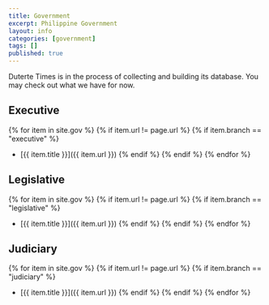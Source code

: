 ```yaml
---
title: Government
excerpt: Philippine Government
layout: info
categories: [government]
tags: []
published: true
---
```


Duterte Times is in the process of collecting and building its database.
You may check out what we have for now.

## Executive

{% for item in site.gov %}
    {% if item.url != page.url %}
        {% if item.branch == "executive" %}
* [{{ item.title }}]({{ item.url }})
        {% endif %}
    {% endif %}
{% endfor %}

## Legislative

{% for item in site.gov %}
    {% if item.url != page.url %}
        {% if item.branch == "legislative" %}
* [{{ item.title }}]({{ item.url }})
        {% endif %}
    {% endif %}
{% endfor %}

## Judiciary

{% for item in site.gov %}
    {% if item.url != page.url %}
        {% if item.branch == "judiciary" %}
* [{{ item.title }}]({{ item.url }})
        {% endif %}
    {% endif %}
{% endfor %}
